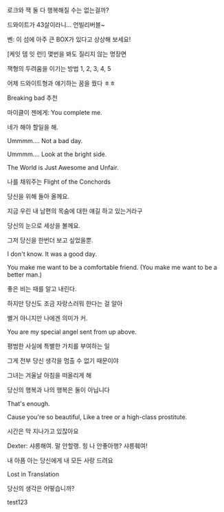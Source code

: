 로크와 잭 둘 다 행복해질 수는 없는걸까?

드와이트가 43살이라니... 언빌리버블~

벤: 이 섬에 아주 큰 BOX가 있다고 상상해 보세요!

[케잇 뎀 잇 런!] 몇번을 봐도 질리지 않는 명장면

잭형의 두려움을 이기는 방법 1, 2, 3, 4, 5

어제 드와이트형과 얘기하는 꿈을 꿨다 ㅎㅎ

Breaking bad 추천

마이클이 젠에게: You complete me.

네가 해야 할일을 해.

Ummmm.... Not a bad day.

Ummmm.... Look at the bright side.

The World is Just Awesome and Unfair.

나를 채워주는 Flight of the Conchords

당신을 위해 돌아 올께요.

지금 우린 내 남편의 목숨에 대한 얘길 하고 있는거라구

당신의 눈으로 세상을 볼께요.

그저 당신을 한번더 보고 싶었을뿐.

I don't know. It was a good day.

You make me want to be a comfortable friend. (You make me want to be a better man.)

좋은 비는 때를 알고 내린다.

하지만 당신도 조금 자랑스러워 한다는 걸 알아

별거 아니지만 나에겐 의미가 커.

You are my special angel sent from up above.

평범한 사실에 특별한 가치를 부여하는 일

그게 전부 당신 생각을 멈출 수 없기 때문이야

그녀는 겨울날 아침을 떠올리게 해

당신의 행복과 나의 행복은 둘이 아닙니다

That's enough.

Cause you're so beautiful, Like a tree or a high-class prostitute.

시간은 막 지나가고 있잖아요

Dexter: 샤릉해여. 말 안할랭. 힝 나 안좋아행? 샤릉훼여!

내 아픔 아는 당신에게 내 모든 사랑 드려요

Lost in Translation

당신의 생각은 어떻습니까?

 
test123